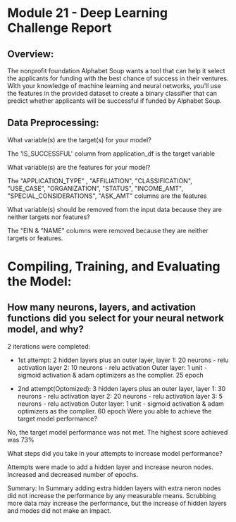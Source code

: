 # Module 21 - Deep Learning Challenge Report

## Overview:

The nonprofit foundation Alphabet Soup wants a tool that can help it select the applicants for funding with the best chance of success in their ventures. With your knowledge of machine learning and neural networks, you’ll use the features in the provided dataset to create a binary classifier that can predict whether applicants will be successful if funded by Alphabet Soup.

## Data Preprocessing:

What variable(s) are the target(s) for your model?

The 'IS_SUCCESSFUL' column from application_df is the target variable

What variable(s) are the features for your model?

The "APPLICATION_TYPE" , "AFFILIATION", "CLASSIFICATION", "USE_CASE", "ORGANIZATION", "STATUS", "INCOME_AMT", "SPECIAL_CONSIDERATIONS", "ASK_AMT" columns are the features

What variable(s) should be removed from the input data because they are neither targets nor features?

The "EIN & "NAME" columns were removed because they are neither targets or features.

# Compiling, Training, and Evaluating the Model:

## How many neurons, layers, and activation functions did you select for your neural network model, and why?

2 iterations were completed:

- 1st attempt: 2 hidden layers plus an outer layer, 
    layer 1: 20 neurons - relu activation
    layer 2: 10 neurons - relu activation
    Outer layer: 1 unit - sigmoid activation & adam optimizers as the complier.
    25 epoch

- 2nd attempt(Optomized): 3 hidden layers plus an outer layer, 
    layer 1: 30 neurons - relu activation
    layer 2: 20 neurons - relu activation
    layer 3: 5 neurons - relu activation
    Outer layer: 1 unit - sigmoid activation & adam optimizers as the complier.
    60 epoch
Were you able to achieve the target model performance?

No, the target model performance was not met. The highest score achieved was 73%

What steps did you take in your attempts to increase model performance?

Attempts were made to add a hidden layer and increase neuron nodes.  Increased and decreased number of epochs.

Summary:
In Summary adding extra hidden layers with extra neron nodes did not increase the performance by any measurable means. Scrubbing more data may increase the performance, but the increase of hidden layers and modes did not make an impact.
